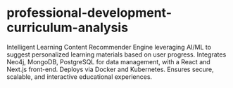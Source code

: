 # professional-development-curriculum-analysis
Intelligent Learning Content Recommender Engine leveraging AI/ML to suggest personalized learning materials based on user progress. Integrates Neo4j, MongoDB, PostgreSQL for data management, with a React and Next.js front-end. Deploys via Docker and Kubernetes. Ensures secure, scalable, and interactive educational experiences.
